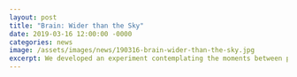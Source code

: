 ```yaml
---
layout: post
title: "Brain: Wider than the Sky"
date: 2019-03-16 12:00:00 -0000
categories: news
image: /assets/images/news/190316-brain-wider-than-the-sky.jpg
excerpt: We developed an experiment contemplating the moments between perception and action for a new exhibition at the Calouste Gulbenkian museum, in collaboration with Artica.
---
```

